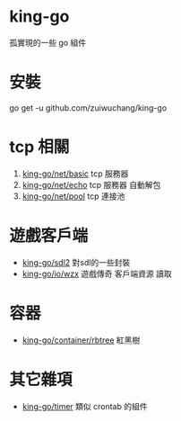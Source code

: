 # king-go
孤實現的一些 go 組件

# 安裝
go get -u github.com/zuiwuchang/king-go

# tcp 相關
 1. [king-go/net/basic](https://github.com/zuiwuchang/king-go/tree/master/net/basic) tcp 服務器
 2. [king-go/net/echo](https://github.com/zuiwuchang/king-go/tree/master/net/echo) tcp 服務器 自動解包
 3. [king-go/net/pool](https://github.com/zuiwuchang/king-go/tree/master/net/pool) tcp 連接池

# 遊戲客戶端
 * [king-go/sdl2](https://github.com/zuiwuchang/king-go/sdl2) 對sdl的一些封裝
 * [king-go/io/wzx](https://github.com/zuiwuchang/king-go/io/wzx) 遊戲傳奇 客戶端資源 讀取

# 容器
 * [king-go/container/rbtree](https://github.com/zuiwuchang/king-go/container/rbtree) 紅黑樹

# 其它雜項
 * [king-go/timer](https://github.com/zuiwuchang/timer) 類似 crontab 的組件

